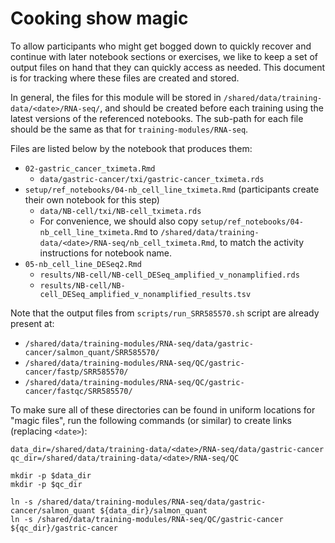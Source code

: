 # Cooking show magic

To allow participants who might get bogged down to quickly recover and continue with later notebook sections or exercises, we like to keep a set of output files on hand that they can quickly access as needed.
This document is for tracking where these files are created and stored.

In general, the files for this module will be stored in `/shared/data/training-data/<date>/RNA-seq/`, and should be created before each training using the latest versions of the referenced notebooks.
The sub-path for each file should be the same as that for `training-modules/RNA-seq`.

Files are listed below by the notebook that produces them:

- `02-gastric_cancer_tximeta.Rmd`
  - `data/gastric-cancer/txi/gastric-cancer_tximeta.rds`
- `setup/ref_notebooks/04-nb_cell_line_tximeta.Rmd` (participants create their own notebook for this step)
  - `data/NB-cell/txi/NB-cell_tximeta.rds`
  - For convenience, we should also copy `setup/ref_notebooks/04-nb_cell_line_tximeta.Rmd` to `/shared/data/training-data/<date>/RNA-seq/nb_cell_tximeta.Rmd`, to match the activity instructions for notebook name.
- `05-nb_cell_line_DESeq2.Rmd`
  - `results/NB-cell/NB-cell_DESeq_amplified_v_nonamplified.rds`
  - `results/NB-cell/NB-cell_DESeq_amplified_v_nonamplified_results.tsv`


Note that the output files from `scripts/run_SRR585570.sh` script are already present at:

- `/shared/data/training-modules/RNA-seq/data/gastric-cancer/salmon_quant/SRR585570/`
- `/shared/data/training-modules/RNA-seq/QC/gastric-cancer/fastp/SRR585570/`
- `/shared/data/training-modules/RNA-seq/QC/gastric-cancer/fastqc/SRR585570/`

To make sure all of these directories can be found in uniform locations for "magic files", run the following commands (or similar) to create links (replacing `<date>`):

```
data_dir=/shared/data/training-data/<date>/RNA-seq/data/gastric-cancer
qc_dir=/shared/data/training-data/<date>/RNA-seq/QC

mkdir -p $data_dir
mkdir -p $qc_dir

ln -s /shared/data/training-modules/RNA-seq/data/gastric-cancer/salmon_quant ${data_dir}/salmon_quant
ln -s /shared/data/training-modules/RNA-seq/QC/gastric-cancer ${qc_dir}/gastric-cancer
```


